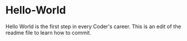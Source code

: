 # Hello-World
Hello World is the first step in every Coder's career.
This is an edit of the readme file to learn how to commit.
